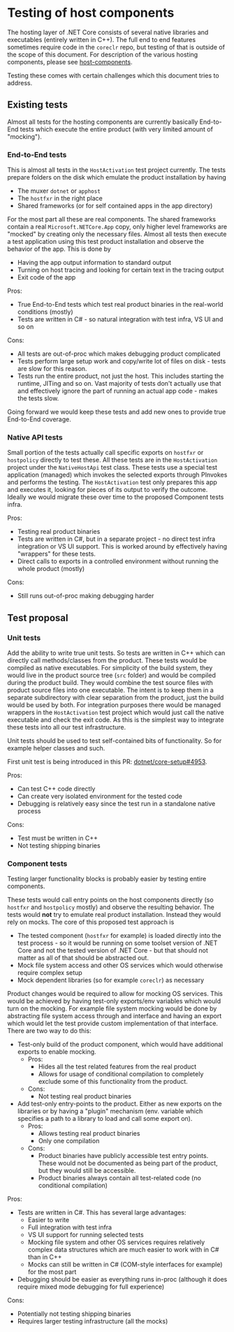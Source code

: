 # Testing of host components

The hosting layer of .NET Core consists of several native libraries and executables (entirely written in C++). The full end to end features sometimes require code in the `coreclr` repo, but testing of that is outside of the scope of this document. For description of the various hosting components, please see [host-components](host-components.md).

Testing these comes with certain challenges which this document tries to address.

## Existing tests
Almost all tests for the hosting components are currently basically End-to-End tests which execute the entire product (with very limited amount of "mocking").

### End-to-End tests
This is almost all tests in the `HostActivation` test project currently.
The tests prepare folders on the disk which emulate the product installation by having
* The muxer `dotnet` or `apphost`
* The `hostfxr` in the right place
* Shared frameworks (or for self contained apps in the app directory)

For the most part all these are real components. The shared frameworks contain a real `Microsoft.NETCore.App` copy, only higher level frameworks are "mocked" by creating only the necessary files.
Almost all tests then execute a test application using this test product installation and observe the behavior of the app. This is done by
* Having the app output information to standard output
* Turning on host tracing and looking for certain text in the tracing output
* Exit code of the app

Pros:
* True End-to-End tests which test real product binaries in the real-world conditions (mostly)
* Tests are written in C# - so natural integration with test infra, VS UI and so on

Cons:
* All tests are out-of-proc which makes debugging product complicated
* Tests perform large setup work and copy/write lot of files on disk - tests are slow for this reason.
* Tests run the entire product, not just the host. This includes starting the runtime, JITing and so on. Vast majority of tests don't actually use that and effectively ignore the part of running an actual app code - makes the tests slow.

Going forward we would keep these tests and add new ones to provide true End-to-End coverage.

### Native API tests
Small portion of the tests actually call specific exports on `hostfxr` or `hostpolicy` directly to test these. All these tests are in the `HostActivation` project under the `NativeHostApi` test class.
These tests use a special test application (managed) which invokes the selected exports through PInvokes and performs the testing. The `HostActivation` test only prepares this app and executes it, looking for pieces of its output to verify the outcome.
Ideally we would migrate these over time to the proposed Component tests infra.

Pros:
* Testing real product binaries
* Tests are written in C#, but in a separate project - no direct test infra integration or VS UI support. This is worked around by effectively having "wrappers" for these tests.
* Direct calls to exports in a controlled environment without running the whole product (mostly)

Cons:
* Still runs out-of-proc making debugging harder

## Test proposal

### Unit tests
Add the ability to write true unit tests. So tests are written in C++ which can directly call methods/classes from the product. These tests would be compiled as native executables. For simplicity of the build system, they would live in the product source tree (`src` folder) and would be compiled during the product build. They would combine the test source files with product source files into one executable. The intent is to keep them in a separate subdirectory with clear separation from the product, just the build would be used by both.
For integration purposes there would be managed wrappers in the `HostActivation` test project which would just call the native executable and check the exit code. As this is the simplest way to integrate these tests into all our test infrastructure.

Unit tests should be used to test self-contained bits of functionality. So for example helper classes and such.

First unit test is being introduced in this PR: [dotnet/core-setup#4953](https://github.com/dotnet/core-setup/pull/4953).

Pros:
* Can test C++ code directly
* Can create very isolated environment for the tested code
* Debugging is relatively easy since the test run in a standalone native process

Cons:
* Test must be written in C++
* Not testing shipping binaries

### Component tests
Testing larger functionality blocks is probably easier by testing entire components.

These tests would call entry points on the host components directly (so `hostfxr` and `hostpolicy` mostly) and observe the resulting behavior. The tests would **not** try to emulate real product installation. Instead they would rely on mocks.
The core of this proposed test approach is
* The tested component (`hostfxr` for example) is loaded directly into the test process - so it would be running on some toolset version of .NET Core and not the tested version of .NET Core - but that should not matter as all of that should be abstracted out.
* Mock file system access and other OS services which would otherwise require complex setup
* Mock dependent libraries (so for example `coreclr`) as necessary

Product changes would be required to allow for mocking OS services. This would be achieved by having test-only exports/env variables which would turn on the mocking. For example file system mocking would be done by abstracting file system access through and interface and having an export which would let the test provide custom implementation of that interface.
There are two way to do this:
* Test-only build of the product component, which would have additional exports to enable mocking.
  * Pros:
    * Hides all the test related features from the real product
    * Allows for usage of conditional compilation to completely exclude some of this functionality from the product.
  * Cons:
    * Not testing real product binaries
* Add test-only entry-points to the product. Either as new exports on the libraries or by having a "plugin" mechanism (env. variable which specifies a path to a library to load and call some export on).
  * Pros:
    * Allows testing real product binaries
    * Only one compilation
  * Cons:
    * Product binaries have publicly accessible test entry points. These would not be documented as being part of the product, but they would still be accessible.
    * Product binaries always contain all test-related code (no conditional compilation)

Pros:
* Tests are written in C#. This has several large advantages:
  * Easier to write
  * Full integration with test infra
  * VS UI support for running selected tests
  * Mocking file system and other OS services requires relatively complex data structures which are much easier to work with in C# than in C++
  * Mocks can still be written in C# (COM-style interfaces for example) for the most part
* Debugging should be easier as everything runs in-proc (although it does require mixed mode debugging for full experience)

Cons:
* Potentially not testing shipping binaries
* Requires larger testing infrastructure (all the mocks)
